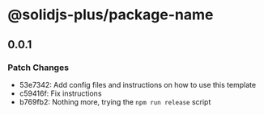 # @solidjs-plus/package-name

## 0.0.1

### Patch Changes

- 53e7342: Add config files and instructions on how to use this template
- c59416f: Fix instructions
- b769fb2: Nothing more, trying the `npm run release` script
